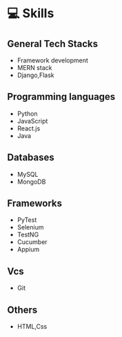 # 💻 Skills

## General Tech Stacks

- Framework development
- MERN stack
- Django,Flask

## Programming languages

- Python
- JavaScript
- React.js
- Java

## Databases

- MySQL
- MongoDB

## Frameworks

- PyTest
- Selenium
- TestNG
- Cucumber
- Appium

## Vcs

- Git

## Others
- HTML,Css